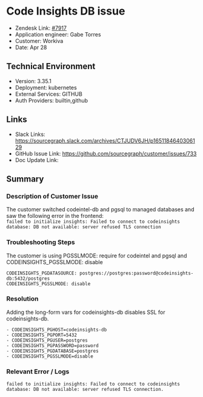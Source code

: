 
# Code Insights DB issue <!-- Ticket Title  Hint: include keywords to make it searchable -->

- Zendesk Link: [#7917](https://sourcegraph.zendesk.com/agent/tickets/7917)
- Application engineer: Gabe Torres
- Customer: Workiva <!-- Redact if this contains personally identifying information -->
- Date: Apr 28

<!-- Data populated from integration, speak to Ben Gordon or Michael Bali if not working -->
<!-- During Internal team trial, fill missing data manually (we are waiting for all data to sync) -->

## Technical Environment
- Version: 3.35.1​
- Deployment: kubernetes
- External Services: GITHUB
- Auth Providers: builtin,github

## Links
<!-- Data for application engineer manual entry -->
- Slack Links: https://sourcegraph.slack.com/archives/CTJUDV6JH/p1651184640306129 
- GitHub Issue Link: https://github.com/sourcegraph/customer/issues/733 
- Doc Update Link:

## Summary
### Description of Customer Issue
The customer switched codeintel-db and pgsql to managed databases and saw the following error in the frontend:  
`failed to initialize insights: Failed to connect to codeinsights database: DB not available: server refused TLS connection`

### Troubleshooting Steps
The customer is using PGSSLMODE: require for codeintel and pgsql and CODEINSIGHTS_PGSSLMODE: disable  
```
CODEINSIGHTS_PGDATASOURCE: postgres://postgres:password@codeinsights-db:5432/postgres
CODEINSIGHTS_PGSSLMODE: disable
```

### Resolution
Adding the long-form vars for codeinsights-db disables SSL for codeinsights-db.  
```
- CODEINSIGHTS_PGHOST=codeinsights-db
- CODEINSIGHTS_PGPORT=5432
- CODEINSIGHTS_PGUSER=postgres
- CODEINSIGHTS_PGPASSWORD=password
- CODEINSIGHTS_PGDATABASE=postgres
- CODEINSIGHTS_PGSSLMODE=disable
```


### Relevant Error / Logs
<!-- Please redact keys, tokens, and personal identifying information -->
`failed to initialize insights: Failed to connect to codeinsights database: DB not available: server refused TLS connection.`


<!-- Once complete, upload a copy to https://github.com/sourcegraph/support-tools-internal/tree/main/resolved-tickets as a .md file -->
<!-- Name the file 7917.md -->
